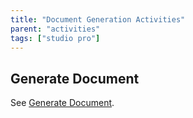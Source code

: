 ```yaml
---
title: "Document Generation Activities"
parent: "activities"
tags: ["studio pro"]
---
```


## Generate Document

See [Generate Document](generate-document).
